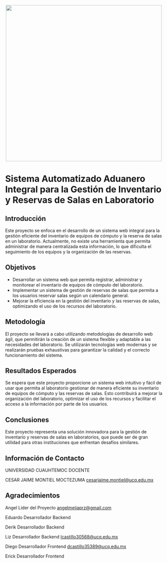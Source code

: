 
<p align="center">
 <img width="500" src="https://encrypted-tbn0.gstatic.com/images?q=tbn:ANd9GcQ3n3KmjLqOIeNzaXAJoemc9zAYFGgdANRSSg&s"
</p>

<h1>Sistema Automatizado Aduanero Integral para la Gestión de Inventario y Reservas de Salas en Laboratorio
</h1>





## Introducción

Este proyecto se enfoca en el desarrollo de un sistema web integral para la gestión eficiente del inventario de equipos de cómputo y la reserva de salas en un laboratorio. Actualmente, no existe una herramienta que permita administrar de manera centralizada esta información, lo que dificulta el seguimiento de los equipos y la organización de las reservas.

## Objetivos

*   Desarrollar un sistema web que permita registrar, administrar y monitorear el inventario de equipos de cómputo del laboratorio.
*   Implementar un sistema de gestión de reservas de salas que permita a los usuarios reservar salas según un calendario general.
*   Mejorar la eficiencia en la gestión del inventario y las reservas de salas, optimizando el uso de los recursos del laboratorio.

## Metodología

El proyecto se llevará a cabo utilizando metodologías de desarrollo web ágil, que permitirán la creación de un sistema flexible y adaptable a las necesidades del laboratorio. Se utilizarán tecnologías web modernas y se realizarán pruebas exhaustivas para garantizar la calidad y el correcto funcionamiento del sistema.

## Resultados Esperados

Se espera que este proyecto proporcione un sistema web intuitivo y fácil de usar que permita al laboratorio gestionar de manera eficiente su inventario de equipos de cómputo y las reservas de salas. Esto contribuirá a mejorar la organización del laboratorio, optimizar el uso de los recursos y facilitar el acceso a la información por parte de los usuarios.

## Conclusiones

Este proyecto representa una solución innovadora para la gestión de inventario y reservas de salas en laboratorios, que puede ser de gran utilidad para otras instituciones que enfrentan desafíos similares.

## Información de Contacto

UNIVERSIDAD CUAUHTEMOC
DOCENTE 

CESAR JAIME MONTIEL MOCTEZUMA cesarjaime.montiel@ucq.edu.mx

## Agradecimientos
Angel  Lider del Proyecto    angelmejiaprz@gmail.com

Eduardo Desarrollador Backend

Derik  Desarrollador Backend

Liz  Desarrollador Backend   lcastillo30568@ucq.edu.mx

Diego  Desarrollador Frontend   dcastillo35389@ucq.edu.mx

Erick  Desarrollador Frontend

